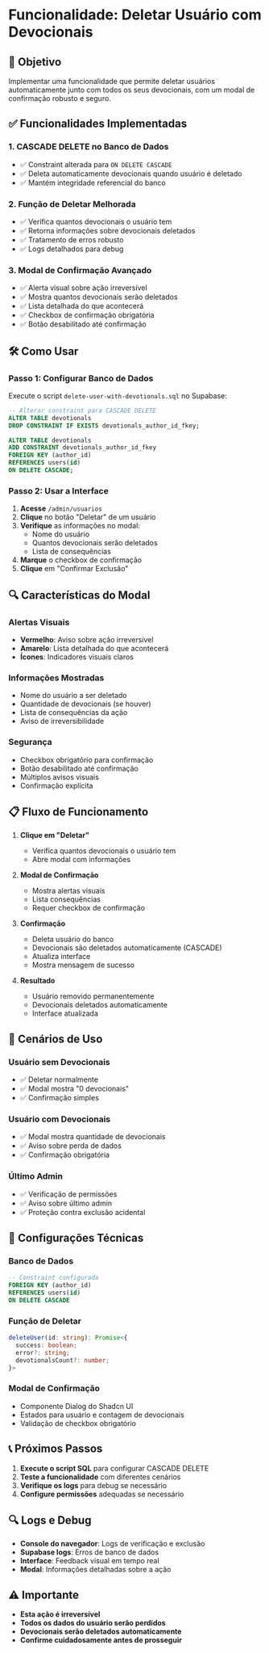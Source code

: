 # Funcionalidade: Deletar Usuário com Devocionais

## 🎯 **Objetivo**

Implementar uma funcionalidade que permite deletar usuários automaticamente junto com todos os seus devocionais, com um modal de confirmação robusto e seguro.

## ✅ **Funcionalidades Implementadas**

### **1. CASCADE DELETE no Banco de Dados**

- ✅ Constraint alterada para `ON DELETE CASCADE`
- ✅ Deleta automaticamente devocionais quando usuário é deletado
- ✅ Mantém integridade referencial do banco

### **2. Função de Deletar Melhorada**

- ✅ Verifica quantos devocionais o usuário tem
- ✅ Retorna informações sobre devocionais deletados
- ✅ Tratamento de erros robusto
- ✅ Logs detalhados para debug

### **3. Modal de Confirmação Avançado**

- ✅ Alerta visual sobre ação irreversível
- ✅ Mostra quantos devocionais serão deletados
- ✅ Lista detalhada do que acontecerá
- ✅ Checkbox de confirmação obrigatória
- ✅ Botão desabilitado até confirmação

## 🛠️ **Como Usar**

### **Passo 1: Configurar Banco de Dados**

Execute o script `delete-user-with-devotionals.sql` no Supabase:

```sql
-- Alterar constraint para CASCADE DELETE
ALTER TABLE devotionals
DROP CONSTRAINT IF EXISTS devotionals_author_id_fkey;

ALTER TABLE devotionals
ADD CONSTRAINT devotionals_author_id_fkey
FOREIGN KEY (author_id)
REFERENCES users(id)
ON DELETE CASCADE;
```

### **Passo 2: Usar a Interface**

1. **Acesse** `/admin/usuarios`
2. **Clique** no botão "Deletar" de um usuário
3. **Verifique** as informações no modal:
   - Nome do usuário
   - Quantos devocionais serão deletados
   - Lista de consequências
4. **Marque** o checkbox de confirmação
5. **Clique** em "Confirmar Exclusão"

## 🔍 **Características do Modal**

### **Alertas Visuais**

- **Vermelho**: Aviso sobre ação irreversível
- **Amarelo**: Lista detalhada do que acontecerá
- **Ícones**: Indicadores visuais claros

### **Informações Mostradas**

- Nome do usuário a ser deletado
- Quantidade de devocionais (se houver)
- Lista de consequências da ação
- Aviso de irreversibilidade

### **Segurança**

- Checkbox obrigatório para confirmação
- Botão desabilitado até confirmação
- Múltiplos avisos visuais
- Confirmação explícita

## 📋 **Fluxo de Funcionamento**

1. **Clique em "Deletar"**

   - Verifica quantos devocionais o usuário tem
   - Abre modal com informações

2. **Modal de Confirmação**

   - Mostra alertas visuais
   - Lista consequências
   - Requer checkbox de confirmação

3. **Confirmação**

   - Deleta usuário do banco
   - Devocionais são deletados automaticamente (CASCADE)
   - Atualiza interface
   - Mostra mensagem de sucesso

4. **Resultado**
   - Usuário removido permanentemente
   - Devocionais deletados automaticamente
   - Interface atualizada

## 🚨 **Cenários de Uso**

### **Usuário sem Devocionais**

- ✅ Deletar normalmente
- ✅ Modal mostra "0 devocionais"
- ✅ Confirmação simples

### **Usuário com Devocionais**

- ✅ Modal mostra quantidade de devocionais
- ✅ Aviso sobre perda de dados
- ✅ Confirmação obrigatória

### **Último Admin**

- ✅ Verificação de permissões
- ✅ Aviso sobre último admin
- ✅ Proteção contra exclusão acidental

## 🔧 **Configurações Técnicas**

### **Banco de Dados**

```sql
-- Constraint configurada
FOREIGN KEY (author_id)
REFERENCES users(id)
ON DELETE CASCADE
```

### **Função de Deletar**

```typescript
deleteUser(id: string): Promise<{
  success: boolean;
  error?: string;
  devotionalsCount?: number;
}>
```

### **Modal de Confirmação**

- Componente Dialog do Shadcn UI
- Estados para usuário e contagem de devocionais
- Validação de checkbox obrigatório

## 📞 **Próximos Passos**

1. **Execute o script SQL** para configurar CASCADE DELETE
2. **Teste a funcionalidade** com diferentes cenários
3. **Verifique os logs** para debug se necessário
4. **Configure permissões** adequadas se necessário

## 🔍 **Logs e Debug**

- **Console do navegador**: Logs de verificação e exclusão
- **Supabase logs**: Erros de banco de dados
- **Interface**: Feedback visual em tempo real
- **Modal**: Informações detalhadas sobre a ação

## ⚠️ **Importante**

- **Esta ação é irreversível**
- **Todos os dados do usuário serão perdidos**
- **Devocionais serão deletados automaticamente**
- **Confirme cuidadosamente antes de prosseguir**
